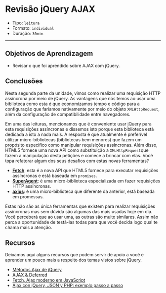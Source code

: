 # Revisão jQuery AJAX

- Tipo: `leitura`
- Formato: `individual`
- Duração: `30min`

***

## Objetivos de Aprendizagem

- Revisar o que foi aprendido sobre AJAX com jQuery.

## Conclusões

Nesta segunda parte da unidade, vimos como realizar uma requisição HTTP assíncrona por meio de jQuery. As vantagens que nós temos ao usar uma biblioteca como esta é que economizamos tempo e código para a configuração que faríamos nativamente por meio do objeto `XMLHttpRequest`, além da configuração de compatibilidade entre navegadores.

Em uma das leituras, mencionamos que é conveniente usar jQuery para esta requisições assíncronas e dissemos isto porque esta biblioteca está dedicada a isto a nada mais. A resposta é que atualmente é preferível utilizar micro-bibliotecas (bibliotecas bem menores) que fazem um propósito específico como manipular requisições assíncronas. Além disso, HTML5 fornece uma nova API como substituição a `XMLHttpRequest`que fazem a manipulação desta petições e comece a brincar com elas. Você topa refatorar algum dos seus desafios com estas novas ferramentas?

- **[Fetch](https://developer.mozilla.org/es/docs/Web/API/Fetch_API/Utilizando_Fetch)**: esta é a nova API que HTML5 fornece para executar requisições assíncronas e está baseada em `promises`. 
- **[SuperAgent](https://github.com/visionmedia/superagent)**: é uma micro-biblioteca especializada em fazer requisições HTTP assíncronas.
- **[axios](https://github.com/axios/axios)**: é uma micro-biblioteca que diferente da anterior, está baseada em promessas.

Estas não são as única ferramentas que existem para realizar requisições assíncronas mas sem dúvida são algumas das mais usadas hoje em dia. Você perceberá que ao usar uma, as outras são muito similares. Assim não perca a oportunidade de testá-las todas para que você decida logo qual te chama mais a atenção.

## Recursos

Deixamos aqui alguns recursos que podem servir de apoio a você e aprender um pouco mais a respeito dos temas vistos sobre jQuery.

- [Métodos Ajax de jQuery](http://librosweb.es/libro/fundamentos_jquery/capitulo_7/metodos_ajax_de_jquery.html)
- [AJAX & Deferred](http://jqfundamentals.com/chapter/ajax-deferreds)
- [Fetch, Ajax moderno em JavaScript](https://desarrolloweb.com/articulos/fetch-ajax-javascript.html)
- [Ajax con jQuery, JSON y PHP: exemplo passo a passo](https://cybmeta.com/ajax-con-json-y-php-ejemplo-paso-a-paso)

